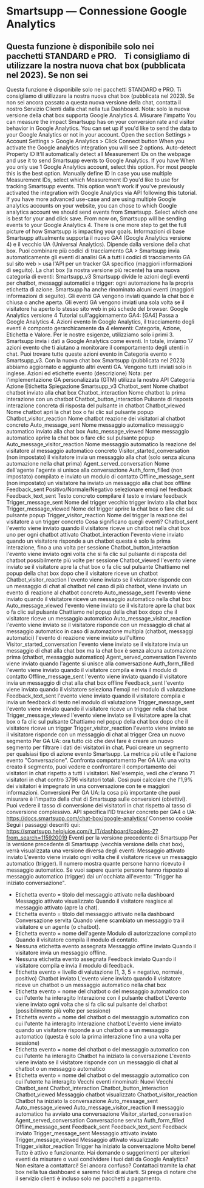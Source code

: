 # Smartsupp — Connessione Google Analytics
## Questa funzione è disponibile solo nei pacchetti STANDARD e PRO.    Ti consigliamo di utilizzare la nostra nuova chat box (pubblicata nel 2023). Se non sei
Questa funzione è disponibile solo nei pacchetti STANDARD e PRO. 
Ti consigliamo di utilizzare la nostra nuova chat box (pubblicata nel 2023). Se non sei ancora passato a questa nuova versione della chat, contatta il nostro Servizio Clienti dalla chat nella tua Dashboard.
Nota: solo la nuova versione della chat box supporta Google Analytics 4.
Misurare l'impatto
You can measure the impact Smartsupp has on your conversion rate and visitor behavior in Google Analytics. You can set up if you'd like to send the data to your Google Analytics or not in your account.
Open the section Settings > Account Settings > Google Analytics > Click Connect button
When you activate the Google analytics integration you will see 2 options.
Auto-detect Property ID
It'll automatically detect all Measurement IDs on the webpage and use it to send Smartsupp events to Google Analytics. If you have
When you only use 1 Google Analytics account, select this option. For most people this is the best option.
Manually define ID
In case you use multiple Measurement IDs, select which Measurement ID you'd like to use for tracking Smartsupp events. This option won't work if you've previously activated the integration with Google Analytics via API following this tutorial.
If you have more advanced use-case and are using multiple Google analytics accounts on your website, you can chose to which Google analytics account we should send events from Smartsupp.
Select which one is best for your and click save. From now on, Smartsupp will be sending events to your Google Analytics 4. There is one more step to get the full picture of how Smartsupp is impacting your goals.
Informazioni di base
Smartsupp attualmente supporta il nuovo GA4 (Google Analytics versione 4) e il vecchio UA (Universal Analytics). Dipende dalla versione della chat box.
Puoi combinare più codici di tracciamento GA > Smartsupp invia automaticamente gli eventi di analisi GA a tutti i codici di tracciamento GA sul sito web > usa l'API per un tracker GA specifico (maggiori informazioni di seguito).
La chat box (la nostra versione più recente) ha una nuova categoria di eventi: Smartsupp_v3 
Smartsupp divide le azioni degli eventi per chatbot, messaggi automatici e trigger: ogni automazione ha la propria etichetta di azione.
Smartsupp ha anche rinominato alcuni eventi (maggiori informazioni di seguito).
Gli eventi GA vengono inviati quando la chat box è chiusa o anche aperta.
Gli eventi GA vengono inviati una sola volta se il visitatore ha aperto lo stesso sito web in più schede del browser.
Google Analytics versione 4
Tutorial sull'aggiornamento GA4: [GA4] Passa a Google Analytics 4.
Azioni evento
In Google Analytics, il tracciamento degli eventi è composto gerarchicamente da 4 elementi: Categoria, Azione, Etichetta e Valore. Per le nostre esigenze, utilizziamo solo i primi 3.
Smartsupp invia i dati a Google Analytics come eventi. In totale, inviamo 17 azioni evento che ti aiutano a monitorare il comportamento degli utenti in chat. Puoi trovare tutte queste azioni evento in Categoria evento = Smartsupp_v3.
Con la nuova chat box Smartsupp (pubblicata nel 2023) abbiamo aggiornato e aggiunto altri eventi GA. Vengono tutti inviati solo in inglese.
Azioni ed etichette evento (descrizione)
Nota: per l'implementazione GA personalizzata (GTM) utilizza la nostra API
Categoria
Azione
Etichetta
Spiegazione
Smartsupp_v3
Chatbot_sent
Nome chatbot
chatbot inviato alla chat box
Chatbot_interaction
Nome chatbot
la prima interazione con un chatbot
Chatbot_button_interaction
Pulsante di risposta
interazione concreta di risposta del pulsante in chatbot
Chatbot_viewed
Nome chatbot
apri la chat box o fai clic sul pulsante popup
Chatbot_visitor_reaction
Nome chatbot
reazione dei visitatori al chatbot concreto
Auto_message_sent
Nome messaggio automatico
messaggio automatico inviato alla chat box
Auto_message_viewed
Nome messaggio automatico
aprire la chat box o fare clic sul pulsante popup
Auto_message_visitor_reaction
Nome messaggio automatico
la reazione del visitatore al messaggio automatico concreto
Visitor_started_conversation
(non impostato)
il visitatore invia un messaggio alla chat (solo senza alcuna automazione nella chat prima)
Agent_served_conversation
Nome dell'agente
l'agente si unisce alla conversazione
Auth_form_filled
(non impostato)
compilato e inviato un modulo di contatto
Offline_message_sent
(non impostato)
un visitatore ha inviato un messaggio alla chat box offline
Feedback_sent
Positivo/Normale/Negativo
selezionare emoji nel feedback
Feedback_text_sent
Testo concreto
compilare il testo e inviare feedback
Trigger_message_sent
Nome del trigger
vecchio trigger inviato alla chat box
Trigger_message_viewed
Nome del trigger
aprire la chat box o fare clic sul pulsante popup
Trigger_visitor_reaction
Nome del trigger
la reazione del visitatore a un trigger concreto
Cosa significano quegli eventi?
Chatbot_sent
l'evento viene inviato quando il visitatore riceve un chatbot nella chat box
uno per ogni chatbot attivato
Chatbot_interaction
l'evento viene inviato quando un visitatore risponde a un chatbot
questa è solo la prima interazione, fino a una volta per sessione
Chatbot_button_interaction
l'evento viene inviato ogni volta che si fa clic sul pulsante di risposta del chatbot
possibilmente più volte per sessione
Chatbot_viewed
l'evento viene inviato se il visitatore apre la chat box o fa clic sul pulsante Chattiamo nel popup della chat box dopo che il visitatore riceve un chatbot
Chatbot_visitor_reaction
l'evento viene inviato se il visitatore risponde con un messaggio di chat al chatbot
nel caso di più chatbot, viene inviato un evento di reazione al chatbot concreto
Auto_message_sent
l'evento viene inviato quando il visitatore riceve un messaggio automatico nella chat box
Auto_message_viewed
l'evento viene inviato se il visitatore apre la chat box o fa clic sul pulsante Chattiamo nel popup della chat box dopo che il visitatore riceve un messaggio automatico
Auto_message_visitor_reaction
l'evento viene inviato se il visitatore risponde con un messaggio di chat al messaggio automatico
in caso di automazione multipla (chatbot, messaggi automatici) l'evento di reazione viene inviato sull'ultimo
Visitor_started_conversation
l'evento viene inviato se il visitatore invia un messaggio di chat alla chat box ma la chat box è senza alcuna automazione prima (chatbot, messaggio automatico)
Agent_served_conversation
l'evento viene inviato quando l'agente si unisce alla conversazione
Auth_form_filled
l'evento viene inviato quando il visitatore compila e invia il modulo di contatto
Offline_message_sent
l'evento viene inviato quando il visitatore invia un messaggio di chat alla chat box offline
Feedback_sent
l'evento viene inviato quando il visitatore seleziona l'emoji nel modulo di valutazione
Feedback_text_sent
l'evento viene inviato quando il visitatore compila e invia un feedback di testo nel modulo di valutazione
Trigger_message_sent
l'evento viene inviato quando il visitatore riceve un trigger nella chat box
Trigger_message_viewed
l'evento viene inviato se il visitatore apre la chat box o fa clic sul pulsante Chattiamo nel popup della chat box dopo che il visitatore riceve un trigger
Trigger_visitor_reaction
l'evento viene inviato se il visitatore risponde con un messaggio di chat al trigger
Crea un nuovo segmento
Per GA UA: ora tutto ciò che devi fare è creare un nuovo segmento per filtrare i dati dei visitatori in chat. Puoi creare un segmento per qualsiasi tipo di azione evento Smartsupp. La metrica più utile è l'azione evento "Conversazione".
Confronta comportamento
Per GA UA: una volta creato il segmento, puoi vedere e confrontare il comportamento dei visitatori in chat rispetto a tutti i visitatori. Nell'esempio, vedi che c'erano 71 visitatori in chat contro 3796 visitatori totali. Così puoi calcolare che l'1,9% dei visitatori è impegnato in una conversazione con te e maggiori informazioni.
Conversioni
Per GA UA: la cosa più importante che puoi misurare è l'impatto della chat di Smartsupp sulle conversioni (obiettivi). Puoi vedere il tasso di conversione dei visitatori in chat rispetto al tasso di conversione complessivo.
API
specifica l'ID tracker concreto per GA4 o UA: https://docs.smartsupp.com/chat-box/google-analytics/ 
Consenso cookie
Segui i passaggi descritti qui: https://smartsupp.helpjuice.com/it_IT/dashboard/cookies-2?from_search=115920019 
Eventi per la versione precedente di Smartsupp
Per la versione precedente di Smartsupp (vecchia versione della chat box), verrà visualizzata una versione diversa degli eventi:
Messaggio attivato inviato
L'evento viene inviato ogni volta che il visitatore riceve un messaggio automatico (trigger). Il numero mostra quante persone hanno ricevuto il messaggio automatico. Se vuoi sapere quante persone hanno risposto al messaggio automatico (trigger) dai un'occhiata all'evento: "Trigger ha iniziato conversazione".
- Etichetta evento = titolo del messaggio attivato nella dashboard
Messaggio attivato visualizzato
Quando il visitatore reagisce al messaggio attivato (apre la chat).
- Etichetta evento = titolo del messaggio attivato nella dashboard
Conversazione servita
Quando viene scambiato un messaggio tra il visitatore e un agente (o chatbot).
- Etichetta evento = nome dell'agente
Modulo di autorizzazione compilato
Quando il visitatore compila il modulo di contatto.
- Nessuna etichetta evento assegnata
Messaggio offline inviato
Quando il visitatore invia un messaggio offline.
- Nessuna etichetta evento assegnata
Feedback inviato
Quando il visitatore compila e invia il modulo di feedback.
- Etichetta evento = livello di valutazione (1, 3, 5 = negativo, normale, positivo)
Chatbot inviato
L'evento viene inviato quando il visitatore riceve un chatbot o un messaggio automatico nella chat box
- Etichetta evento = nome del chatbot o del messaggio automatico con cui l'utente ha interagito
Interazione con il pulsante chatbot
L'evento viene inviato ogni volta che si fa clic sul pulsante del chatbot (possibilmente più volte per sessione)
- Etichetta evento = nome del chatbot o del messaggio automatico con cui l'utente ha interagito
Interazione chatbot
L'evento viene inviato quando un visitatore risponde a un chatbot o a un messaggio automatico (questa è solo la prima interazione fino a una volta per sessione)
- Etichetta evento = nome del chatbot o del messaggio automatico con cui l'utente ha interagito
Chatbot ha iniziato la conversazione
L'evento viene inviato se il visitatore risponde con un messaggio di chat al chatbot o un messaggio automatico
- Etichetta evento = nome del chatbot o del messaggio automatico con cui l'utente ha interagito
Vecchi eventi rinominati:
Nuovi
Vecchi
Chatbot_sent
Chatbot_interaction
Chatbot_button_interaction
Chatbot_viewed
Messaggio chatbot visualizzato
Chatbot_visitor_reaction
Chatbot ha iniziato la conversazione
Auto_message_sent
Auto_message_viewed
Auto_message_visitor_reaction
Il messaggio automatico ha avviato una conversazione
Visitor_started_conversation
Agent_served_conversation
Conversazione servita
Auth_form_filled
Offline_message_sent
Feedback_sent
Feedback_text_sent
Feedback inviato
Trigger_message_sent
Messaggio attivato inviato
Trigger_message_viewed
Messaggio attivato visualizzato
Trigger_visitor_reaction
Trigger ha iniziato la conversazione
Molto bene! Tutto è attivo e funzionante.
Hai domande o suggerimenti per ulteriori eventi da misurare o vuoi condividere i tuoi dati da Google Analytics? Non esitare a contattarci!
Sei ancora confuso? Contattaci tramite la chat box nella tua dashboard e saremo felici di aiutarti. Si prega di notare che il servizio clienti è incluso solo nei pacchetti a pagamento.

